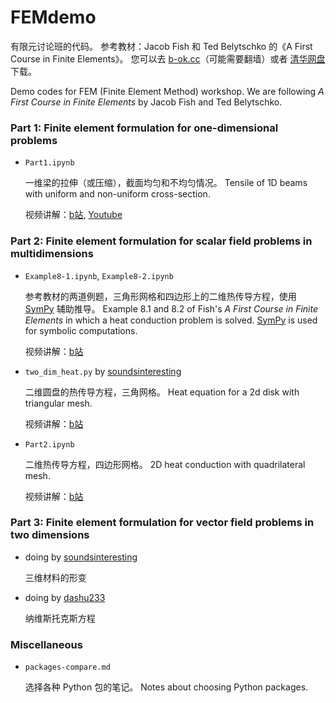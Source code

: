 # FEMdemo

有限元讨论班的代码。
参考教材：Jacob Fish 和 Ted Belytschko 的《A First Course in Finite Elements》。
您可以去 [b-ok.cc](https://b-ok.cc/)（可能需要翻墙）或者 [清华网盘](https://cloud.tsinghua.edu.cn/f/6449f1d74f9144b286d0/) 下载。

Demo codes for FEM (Finite Element Method) workshop.
We are following *A First Course in Finite Elements* by Jacob Fish and Ted Belytschko.

### Part 1: Finite element formulation for one-dimensional problems

* `Part1.ipynb`

    一维梁的拉伸（或压缩），截面均匀和不均匀情况。
    Tensile of 1D beams with uniform and non-uniform cross-section.
    
    视频讲解：[b站](https://www.bilibili.com/video/BV15r4y1v7s5), [Youtube](https://youtu.be/veZwGJd3_Dc)

### Part 2: Finite element formulation for scalar field problems in multidimensions

* `Example8-1.ipynb`, `Example8-2.ipynb`

    参考教材的两道例题，三角形网格和四边形上的二维热传导方程，使用 [SymPy](www.sympy.org) 辅助推导。
    Example 8.1 and 8.2 of Fish's *A First Course in Finite Elements* in which a heat conduction problem is solved.
    [SymPy](www.sympy.org) is used for symbolic computations.

    视频讲解：[b站](https://www.bilibili.com/video/BV1TR4y1T7R7/)

* `two_dim_heat.py` by [soundsinteresting](https://github.com/soundsinteresting)

    二维圆盘的热传导方程，三角网格。
    Heat equation for a 2d disk with triangular mesh.

    视频讲解：[b站](https://www.bilibili.com/video/BV1VZ4y1f7wP)

* `Part2.ipynb`

    二维热传导方程，四边形网格。
    2D heat conduction with quadrilateral mesh.

    视频讲解：[b站](https://www.bilibili.com/video/BV1JS4y1V7j5/)


### Part 3: Finite element formulation for vector field problems in two dimensions

* doing by [soundsinteresting](https://github.com/soundsinteresting)

    三维材料的形变

* doing by [dashu233](https://github.com/dashu233)

    纳维斯托克斯方程

### Miscellaneous

* `packages-compare.md`

    选择各种 Python 包的笔记。
    Notes about choosing Python packages.
